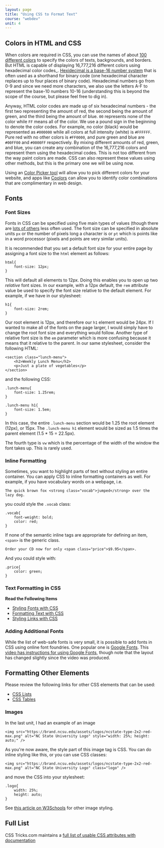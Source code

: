 ```yaml
---
layout: page
title: "Using CSS to Format Text"
course: "webdev"
unit: 4
---
```

## Colors in HTML and CSS
When colors are required in CSS, you can use the names of about [100 different colors](https://www.rapidtables.com/web/css/css-color.html) to specify the colors of texts, backgrounds, and borders. But HTML is capable of displaying 16,777,216 different colors using hexadecimal color codes_. [Hexidecimal is a base-16 number system](https://simple.wikipedia.org/wiki/Hexadecimal) that is often used as a shorthand for binary code (one hexadecimal character replaces up to four places of binary code). Hexadecimal numbers go from 0-9 and since we need more characters, we also use the letters A-F to represent the base-10 numbers 10-16 (understanding this is beyond the scope of the course, but please feel free to dig in). 

Anyway, HTML color codes are made up of six hexadecimal numbers - the first two representing the amount of red, the second being the amount of green, and the third being the amount of blue. ```00``` represents none of the color while ```FF``` means all of the color. We use a pound sign in the beginning to denote the color codes. For example, no color (black) would be represented as ```#000000``` while all colors at full intensity (white) is ```#FFFFFF```. Pure red with no other colors is ```#FF0000```, and pure green and blue are ```#00FF00``` and ```#0000FF``` respectively. By mixing different amounts of red, green, and blue, you can create any combination of the 16,777,216 colors and represent them using the hexadecimal codes. This is not too different from the way paint colors are made. CSS can also represent these values using other methods, but this is the primary one we will be using now.

Using an [Color Picker tool](https://htmlcolorcodes.com/color-picker/) will allow you to pick different colors for your website, and apps like [Coolors](https://coolors.co) can allow you to identify color combinations that are complimentary in web design. 

## Fonts
### Font Sizes
Fonts in CSS can be specified using five main types of values (though there are [lots of others](https://www.w3schools.com/cssref/css_units.asp) less often used. The font size can be specified in absolute units ```px``` or the number of pixels long a character is or ```pt``` which is points like in a word processor (pixels and points are very similar units). 

It is recommended that you set a default font size for your entire page by assigning a font size to the ```html``` element as follows:

	html{
		font-size: 12px;
	}

This will default all elements to 12px. Doing this enables you to open up two _relative_ font sizes. In our example, with a 12px default, the ```rem``` attribute value be used to specify the font size relative to the default element. For example, if we have in our stylesheet:

	h1{
		font-size: 2rem;
	}

Our root element is 12px, and therefore our ```h1``` element would be 24px. If I wanted to make all of the fonts on the page larger, I would simply have to change the root font size and everything would follow. Another type of relative font size is the ```em``` parameter which is more confusing because it means that it relative to the parent. In our same stylesheet, consider the following HTML:

	<section class="lunch-menu">
		<h2>Weekly Lunch Menu</h2>
		<p>Just a plate of vegetables</p>
	</section>

and the following CSS:

	.lunch-menu{
		font-size: 1.25rem;
	}
	
	.lunch-menu h1{
		font-size: 1.5em;
	}

In this case, the entire ```.lunch-menu``` section would be 1.25 the root element (12px), or 15px. The ```.lunch-menu h1``` element would be sized as 1.5 times the parent element (1.5 * 15 = 22.5px). 

The fourth type is ```vw``` which is the percentage of the width of the window the font takes up. This is rarely used.

### Inline Formatting
Sometimes, you want to highlight parts of text without styling an entire container. You can apply CSS to inline formatting containers as well. For example, if you have vocabulary words on a webpage, i.e. 

	The quick brown fox <strong class="vocab">jumped</strong> over the lazy dog.

you could style the ```.vocab``` class:

	.vocab{
		font-weight: bold;
		color: red;
	}

If none of the semantic inline tags are appropriate for defining an item, ```<span>``` is the generic class.

	Order your CD now for only <span class="price">$9.95</span>.

And you could style with:

	.price{
		color: green;
	}

### Text Formatting in CSS
**Read the Following Items**
* [Styling Fonts with CSS](https://developer.mozilla.org/en-US/docs/Learn/CSS/Styling_text/Fundamentals)
* [Formatting Text with CSS](https://www.tutorialrepublic.com/css-tutorial/css-text.php)
* [Styling Links with CSS](https://developer.mozilla.org/en-US/docs/Learn/CSS/Styling_text/Styling_links)

### Adding Additional Fonts
While the list of web-safe fonts is very small, it is possible to add fonts in CSS using online font foundries. One popular one is [Google Fonts](https://fonts.google.com). This [video has instructions for using Google Fonts](https://youtu.be/lFLB9xo5Da8), though note that the layout has changed slightly since the video was produced.

## Formatting Other Elements
Please review the following links for other CSS elements that can be used:
* [CSS Lists](https://developer.mozilla.org/en-US/docs/Learn/CSS/Styling_text/Styling_lists)
* [CSS Tables](https://www.tutorialrepublic.com/css-tutorial/css-tables.php)

### Images
In the last unit, I had an example of an image

	<img src="https://brand.ncsu.edu/assets/logos/ncstate-type-2x2-red-max.png" alt="NC State University Logo" style="width: 25%; height: auto;" />

As you're now aware, the style part of this image tag is CSS. You can do inline styling like this, or you can use CSS classes:

	<img src="https://brand.ncsu.edu/assets/logos/ncstate-type-2x2-red-max.png" alt="NC State University Logo" class="logo" />

and move the CSS into your stylesheet:

	.logo{
		width: 25%;
		height: auto;
	}

See [this article on W3Schools](https://www.w3schools.com/css/css3_images.asp) for other image styling.

## Full List
CSS Tricks.com maintains a [full list of usable CSS attributes with documentation](https://css-tricks.com/almanac/properties/)

